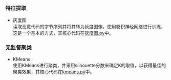 ### 特征提取
- 灰度图  
   读取恶意代码的字节序列并将其转为灰度图像，使用卷积神经网络进行训练，这是一个基本的方式，其核心代码在[灰度图.py](https://github.com/cjx1016/AI_SECURITY/blob/master/%E5%B8%B8%E8%A7%81%E7%9A%84%E8%BD%AE%E5%AD%90/%E7%81%B0%E5%BA%A6%E5%9B%BE.py)中。
### 无监督聚类
- KMeans  
   使用KMeans进行聚类，并采用silhouette分数来确定K的取值，以获得最佳的聚类效果，其核心代码在[kmeans.py](https://github.com/cjx1016/AI_SECURITY/blob/master/%E5%B8%B8%E8%A7%81%E7%9A%84%E8%BD%AE%E5%AD%90/kmeans.py)中。
